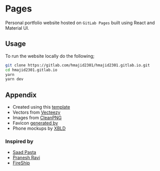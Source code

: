 # Pages

Personal portfolio website hosted on `GitLab Pages` built using React and Material UI.

## Usage

To run the website locally do the following;

```bash
git clone https://gitlab.com/hmajid2301/hmajid2301.gitlab.io.git
cd hmajid2301.gitlab.io
yarn
yarn dev
```

## Appendix

- Created using this [template](https://github.com/saltyshiomix/babel-typescript-react-boilerplate)
- Vectors from [Vecteezy](https://www.vecteezy.com)
- Images from [CleanPNG](https://www.cleanpng.com)
- Favicon [generated by](https://favicon.io)
- Phone mockups by [XBLD](http://xbld.co)

### Inspired by

- [Saad Pasta](https://saadpasta.github.io/)
- [Pranesh Ravi](https://praneshravi.in/)
- [FireShip](https://fireship.io/)